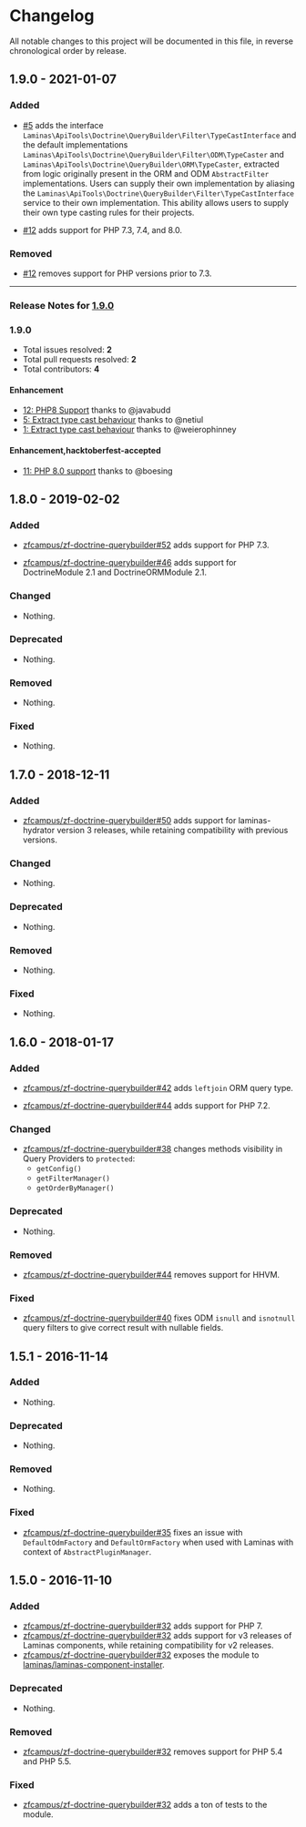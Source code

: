 # Changelog

All notable changes to this project will be documented in this file, in reverse chronological order by release.

## 1.9.0 - 2021-01-07

### Added

- [#5](https://github.com/laminas-api-tools/api-tools-doctrine-querybuilder/pull/5) adds the interface `Laminas\ApiTools\Doctrine\QueryBuilder\Filter\TypeCastInterface` and the default implementations `Laminas\ApiTools\Doctrine\QueryBuilder\Filter\ODM\TypeCaster` and `Laminas\ApiTools\Doctrine\QueryBuilder\ORM\TypeCaster`, extracted from logic originally present in the ORM and ODM `AbstractFilter` implementations. Users can supply their own implementation by aliasing the `Laminas\ApiTools\Doctrine\QueryBuilder\Filter\TypeCastInterface` service to their own implementation. This ability allows users to supply their own type casting rules for their projects.

- [#12](https://github.com/laminas-api-tools/api-tools-doctrine-querybuilder/pull/12) adds support for PHP 7.3, 7.4, and 8.0.

### Removed

- [#12](https://github.com/laminas-api-tools/api-tools-doctrine-querybuilder/pull/12) removes support for PHP versions prior to 7.3.


-----

### Release Notes for [1.9.0](https://github.com/laminas-api-tools/api-tools-doctrine-querybuilder/milestone/1)



### 1.9.0

- Total issues resolved: **2**
- Total pull requests resolved: **2**
- Total contributors: **4**

#### Enhancement

 - [12: PHP8 Support](https://github.com/laminas-api-tools/api-tools-doctrine-querybuilder/pull/12) thanks to @javabudd
 - [5: Extract type cast behaviour](https://github.com/laminas-api-tools/api-tools-doctrine-querybuilder/pull/5) thanks to @netiul
 - [1: Extract type cast behaviour](https://github.com/laminas-api-tools/api-tools-doctrine-querybuilder/issues/1) thanks to @weierophinney

#### Enhancement,hacktoberfest-accepted

 - [11: PHP 8.0 support](https://github.com/laminas-api-tools/api-tools-doctrine-querybuilder/issues/11) thanks to @boesing

## 1.8.0 - 2019-02-02

### Added

- [zfcampus/zf-doctrine-querybuilder#52](https://github.com/zfcampus/zf-doctrine-querybuilder/pull/52) adds support for PHP 7.3.

- [zfcampus/zf-doctrine-querybuilder#46](https://github.com/zfcampus/zf-doctrine-querybuilder/pull/46) adds support for DoctrineModule 2.1
  and DoctrineORMModule 2.1.

### Changed

- Nothing.

### Deprecated

- Nothing.

### Removed

- Nothing.

### Fixed

- Nothing.

## 1.7.0 - 2018-12-11

### Added

- [zfcampus/zf-doctrine-querybuilder#50](https://github.com/zfcampus/zf-doctrine-querybuilder/pull/50) adds support for laminas-hydrator version 3 releases, while retaining
  compatibility with previous versions.

### Changed

- Nothing.

### Deprecated

- Nothing.

### Removed

- Nothing.

### Fixed

- Nothing.

## 1.6.0 - 2018-01-17

### Added

- [zfcampus/zf-doctrine-querybuilder#42](https://github.com/zfcampus/zf-doctrine-querybuilder/pull/42) adds
  `leftjoin` ORM query type.

- [zfcampus/zf-doctrine-querybuilder#44](https://github.com/zfcampus/zf-doctrine-querybuilder/pull/44) adds
  support for PHP 7.2.

### Changed

- [zfcampus/zf-doctrine-querybuilder#38](https://github.com/zfcampus/zf-doctrine-querybuilder/pull/38) changes
  methods visibility in Query Providers to `protected`:
    - `getConfig()`
    - `getFilterManager()`
    - `getOrderByManager()`

### Deprecated

- Nothing.

### Removed

- [zfcampus/zf-doctrine-querybuilder#44](https://github.com/zfcampus/zf-doctrine-querybuilder/pull/44) removes
  support for HHVM.

### Fixed

- [zfcampus/zf-doctrine-querybuilder#40](https://github.com/zfcampus/zf-doctrine-querybuilder/pull/40) fixes
  ODM `isnull` and `isnotnull` query filters to give correct result with
  nullable fields.

## 1.5.1 - 2016-11-14

### Added

- Nothing.

### Deprecated

- Nothing.

### Removed

- Nothing.

### Fixed

- [zfcampus/zf-doctrine-querybuilder#35](https://github.com/zfcampus/zf-doctrine-querybuilder/pull/35) fixes
  an issue with `DefaultOdmFactory` and `DefaultOrmFactory` when used with
  Laminas with context of `AbstractPluginManager`.

## 1.5.0 - 2016-11-10

### Added

- [zfcampus/zf-doctrine-querybuilder#32](https://github.com/zfcampus/zf-doctrine-querybuilder/pull/32) adds
  support for PHP 7.
- [zfcampus/zf-doctrine-querybuilder#32](https://github.com/zfcampus/zf-doctrine-querybuilder/pull/32) adds
  support for v3 releases of Laminas components, while retaining
  compatibility for v2 releases.
- [zfcampus/zf-doctrine-querybuilder#32](https://github.com/zfcampus/zf-doctrine-querybuilder/pull/32) exposes
  the module to [laminas/laminas-component-installer](https://github.com/zendframework/zend-component-installer).

### Deprecated

- Nothing.

### Removed

- [zfcampus/zf-doctrine-querybuilder#32](https://github.com/zfcampus/zf-doctrine-querybuilder/pull/32) removes
  support for PHP 5.4 and PHP 5.5.

### Fixed

- [zfcampus/zf-doctrine-querybuilder#32](https://github.com/zfcampus/zf-doctrine-querybuilder/pull/32) adds a
  ton of tests to the module.
